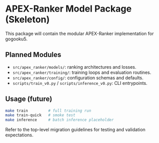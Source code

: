 # APEX-Ranker Model Package (Skeleton)

This package will contain the modular APEX-Ranker implementation for gogooku5.

## Planned Modules
- `src/apex_ranker/models/`: ranking architectures and losses.
- `src/apex_ranker/training/`: training loops and evaluation routines.
- `src/apex_ranker/config/`: configuration schemas and defaults.
- `scripts/train_v0.py` / `scripts/inference_v0.py`: CLI entrypoints.

## Usage (future)
```bash
make train         # full training run
make train-quick   # smoke test
make inference     # batch inference placeholder
```

Refer to the top-level migration guidelines for testing and validation expectations.
